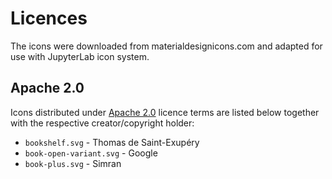# Licences

The icons were downloaded from materialdesignicons.com
and adapted for use with JupyterLab icon system.

## Apache 2.0

Icons distributed under [Apache 2.0](https://www.apache.org/licenses/LICENSE-2.0) licence terms are listed below
together with the respective creator/copyright holder:

- `bookshelf.svg` - Thomas de Saint-Exupéry
- `book-open-variant.svg` - Google
- `book-plus.svg` - Simran